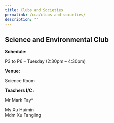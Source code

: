```yaml
---
title: Clubs and Societies
permalink: /cca/clubs-and-societies/
description: ""
---
```

Science and Environmental Club
------------------------------

**Schedule:**

P3 to P6 – Tuesday (2:30pm – 4:30pm)

**Venue:**

Science Room

**Teachers I/C :**

Mr Mark Tay\*

Ms Xu Huimin  
Mdm Xu Fangling